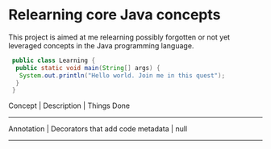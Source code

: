 Relearning core Java concepts
================================

This project is aimed at me relearning possibly forgotten or not yet leveraged concepts in the Java programming language.

```java
 public class Learning {
  public static void main(String[] args) {
   System.out.println("Hello world. Join me in this quest");
  }
 }
```

Concept | Description | Things Done
_________________________________________________________________
Annotation    | Decorators that add code metadata        | null
_________________________________________________________________